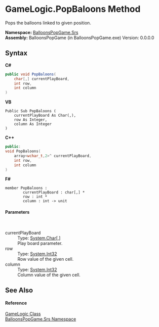# GameLogic.PopBaloons Method 
 

Pops the balloons linked to given position.

**Namespace:**&nbsp;<a href="N_BalloonsPopGame_Srs">BalloonsPopGame.Srs</a><br />**Assembly:**&nbsp;BalloonsPopGame (in BalloonsPopGame.exe) Version: 0.0.0.0

## Syntax

**C#**<br />
``` C#
public void PopBaloons(
	char[,] currentPlayBoard,
	int row,
	int column
)
```

**VB**<br />
``` VB
Public Sub PopBaloons ( 
	currentPlayBoard As Char(,),
	row As Integer,
	column As Integer
)
```

**C++**<br />
``` C++
public:
void PopBaloons(
	array<wchar_t,2>^ currentPlayBoard, 
	int row, 
	int column
)
```

**F#**<br />
``` F#
member PopBaloons : 
        currentPlayBoard : char[,] * 
        row : int * 
        column : int -> unit 

```


#### Parameters
&nbsp;<dl><dt>currentPlayBoard</dt><dd>Type: <a href="http://msdn2.microsoft.com/en-us/library/k493b04s" target="_blank">System.Char</a>[,]<br />Play board parameter.</dd><dt>row</dt><dd>Type: <a href="http://msdn2.microsoft.com/en-us/library/td2s409d" target="_blank">System.Int32</a><br />Row value of the given cell.</dd><dt>column</dt><dd>Type: <a href="http://msdn2.microsoft.com/en-us/library/td2s409d" target="_blank">System.Int32</a><br />Column value of the given cell.</dd></dl>

## See Also


#### Reference
<a href="T_BalloonsPopGame_Srs_GameLogic">GameLogic Class</a><br /><a href="N_BalloonsPopGame_Srs">BalloonsPopGame.Srs Namespace</a><br />